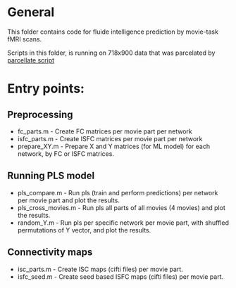 # General
This folder contains code for fluide intelligence prediction by movie-task fMRI scans.

Scripts in this folder, is running on 718x900 data that was parcelated by [parcellate script](/../parcellate/parcellate.m)

# Entry points:

## Preprocessing
- fc_parts.m - Create FC matrices per movie part per network
- isfc_parts.m - Create ISFC matrices per movie part per network
- prepare_XY.m - Prepare X and Y matrices (for ML model) for each network, by FC or ISFC matrices.

## Running PLS model
- pls_compare.m - Run pls (train and perform predictions) per network per movie part and plot the results.
- pls_cross_movies.m - Run pls all parts of all movies (4 movies) and plot the results.
- random_Y.m - Run pls per specific network per movie part, with shuffled permutations of Y vector, and plot the results.

## Connectivity maps
- isc_parts.m - Create ISC maps (cifti files) per movie part.
- isfc_seed.m - Create seed based ISFC maps (cifti files) per movie part.


